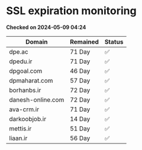 # SSL expiration monitoring

**Checked on 2024-05-09 04:24**

| Domain | Remained | Status       |
|--------|----------|--------------|
| dpe.ac     | 71 Day   | ✅ |
| dpedu.ir     | 71 Day   | ✅ |
| dpgoal.com     | 46 Day   | ✅ |
| dpmaharat.com     | 57 Day   | ✅ |
| borhanbs.ir     | 72 Day   | ✅ |
| danesh-online.com     | 72 Day   | ✅ |
| ava-crm.ir     | 71 Day   | ✅ |
| darkoobjob.ir     | 14 Day   | ✅ |
| mettis.ir     | 51 Day   | ✅ |
| liaan.ir     | 56 Day   | ✅ |
